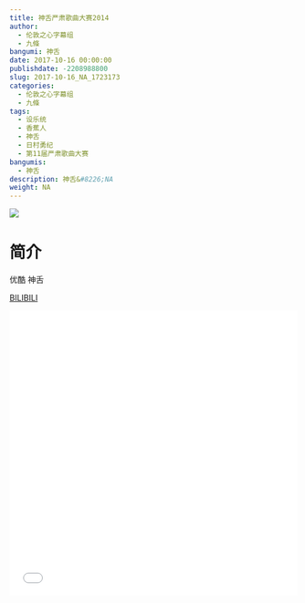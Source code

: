 ```yaml
---
title: 神舌严肃歌曲大赛2014
author: 
  - 伦敦之心字幕组
  - 九條
bangumi: 神舌
date: 2017-10-16 00:00:00
publishdate: -2208988800
slug: 2017-10-16_NA_1723173
categories: 
  - 伦敦之心字幕组
  - 九條
tags: 
  - 设乐统
  - 香蕉人
  - 神舌
  - 日村勇纪
  - 第11届严肃歌曲大赛
bangumis: 
  - 神舌
description: 神舌&#8226;NA
weight: NA
---
```


![](https://i.imgur.com/lT4RDQM.png)

# 简介  
优酷 神舌

  [BILIBILI](https://www.bilibili.com/video/av1723173/)


<div class="vcontainer">  <iframe class='video' src="//www.bilibili.com/blackboard/player.html?cid=2631341&aid=1723173" width="100%" height="500" frameborder="0" allowfullscreen="allowfullscreen"></iframe></div>
